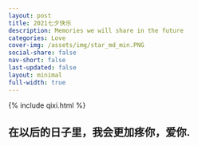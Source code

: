 ```yaml
---
layout: post
title: 2021七夕快乐
description: Memories we will share in the future
categories: Love
cover-img: /assets/img/star_md_min.PNG
social-share: false
nav-short: false
last-updated: false
layout: minimal
full-width: true
---
```


{% include qixi.html %}

## 在以后的日子里，我会更加疼你，爱你.
